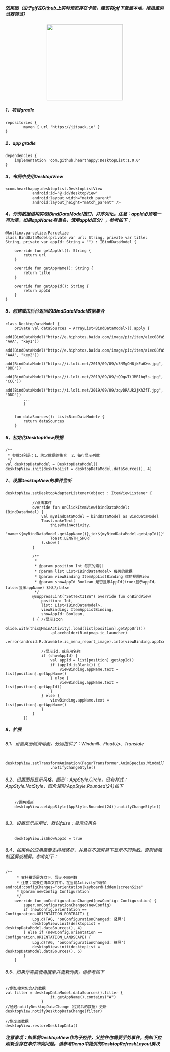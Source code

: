 ##### 效果图（由于gif在Github上实时预览存在卡顿，建议将gif下载至本地，拖拽至浏览器预览）
<div align=center><img src="https://github.com/HeartHappy/DesktopList/blob/master/DesktopView.gif" width="240"/></div>


##### 1、项目gradle
```
repositories {
        maven { url 'https://jitpack.io' }
}
```

##### 2、app gradle
```
dependencies {
    implementation 'com.github.hearthappy:DesktopList:1.0.0'
}
```

##### 3、布局中使用DesktopView

```
<com.hearthappy.desktoplist.DesktopListView
            android:id="@+id/desktopView"
            android:layout_width="match_parent"
            android:layout_height="match_parent" />
```

##### 4、你的数据结构实现IBindDataModel接口，并序列化。注意：appId必须唯一可为空，如果appName有重名，请用appId区分），参考如下：
```
@kotlinx.parcelize.Parcelize
class BindDataModel(private var url: String, private var title: String, private var appId: String = "") : IBindDataModel {

    override fun getAppUrl(): String {
        return url
    }

    override fun getAppName(): String {
        return title
    }

    override fun getAppId(): String {
        return appId
    }
}
```

##### 5、创建或由后台返回的IBindDataModel数据集合

```
class DesktopDataModel {
    private val dataSources = ArrayList<BindDataModel>().apply {
        add(BindDataModel("http://e.hiphotos.baidu.com/image/pic/item/a1ec08fa513d2697e542494057fbb2fb4316d81e.jpg", "AAA", "key1"))
        add(BindDataModel("http://e.hiphotos.baidu.com/image/pic/item/a1ec08fa513d2697e542494057fbb2fb4316d81e.jpg", "AAA", "key2"))
        add(BindDataModel("https://i.loli.net/2019/09/09/u5NMgOH8jkEa6Xw.jpg", "BBB"))
        add(BindDataModel("https://i.loli.net/2019/09/09/tQ9gwTiJMR1bq5s.jpg", "CCC"))
        add(BindDataModel("https://i.loli.net/2019/09/09/zqvDRAUk2jKhZfT.jpg", "DDD"))
        ...
        }


    fun dataSources(): List<BindDataModel> {
        return dataSources
    }
```

##### 6、初始化DesktopView数据

```
/**
 * 参数分别是：1、绑定数据的集合  2、每行显示列数
 */
val desktopDataModel = DesktopDataModel()
desktopView.init(desktopList = desktopDataModel.dataSources(), 4)
```

##### 7、设置DesktopView的事件监听

```
desktopView.setDesktopAdapterListener(object : ItemViewListener {

            //点击事件
            override fun onClickItemView(bindDataModel: IBindDataModel) {
                val myBindDataModel = bindDataModel as BindDataModel
                Toast.makeText(
                    this@MainActivity,
                    "name:${myBindDataModel.getAppName()},id:${myBindDataModel.getAppId()}",
                    Toast.LENGTH_SHORT
                ).show()
            }
            
            /**
             *
             * @param position Int 每页的索引
             * @param list List<IBindDataModel> 每页的数据
             * @param viewBinding ItemAppListBinding 你的视图View
             * @param showAppId Boolean 是否显示AppId(true:显示appId，false:显示appName) 默认为false
             */
            @SuppressLint("SetTextI18n") override fun onBindView(
                position: Int,
                list: List<IBindDataModel>,
                viewBinding: ItemAppListBinding,
                showAppId: Boolean,
            ) { //显示Icon
                Glide.with(this@MainActivity).load(list[position].getAppUrl())
                    .placeholder(R.mipmap.ic_launcher)
                    .error(android.R.drawable.ic_menu_report_image).into(viewBinding.appIcon)

                //显示id，或应用名称
                if (showAppId) {
                    val appId = list[position].getAppId()
                    if (appId.isBlank()) {
                        viewBinding.appName.text = list[position].getAppName()
                    } else {
                        viewBinding.appName.text = list[position].getAppId()
                    }
                } else {
                    viewBinding.appName.text = list[position].getAppName()
                }
            }
        })
```


##### 8、扩展
###### 8.1、设置桌面侧滑动画，分别提供了：Windmill、FloatUp、Translate
```
    desktopView.setTransformAnimation(PagerTransformer.AnimSpecies.Windmill)
                    .notifyChangeStyle()
```
###### 8.2、设置图标显示风格，圆形：AppStyle.Circle，没有样式：AppStyle.NotStyle，圆角矩形:AppStyle.Rounded(24)如下
```
    //圆角矩形
    desktopView.setAppStyle(AppStyle.Rounded(24)).notifyChangeStyle()
    
```
###### 8.3、设置显示应用Id，默认false：显示应用名

```
    desktopView.isShowAppId = true
```


###### 8.4、如果你的应用需要支持横竖屏，并且在不通屏幕下显示不同列数。否则请强制竖屏或横屏。参考如下：
```
/**
     * 支持横竖屏方向下，显示不同列数
     * 注意：需要在清单文件中。在当前Activity中增加 android:configChanges="orientation|keyboardHidden|screenSize"
     * @param newConfig Configuration
     */
    override fun onConfigurationChanged(newConfig: Configuration) {
        super.onConfigurationChanged(newConfig)
        if (newConfig.orientation == Configuration.ORIENTATION_PORTRAIT) {
            Log.d(TAG, "onConfigurationChanged: 竖屏")
            desktopView.init(desktopList = desktopDataModel.dataSources(), 4)
        } else if (newConfig.orientation == Configuration.ORIENTATION_LANDSCAPE) {
            Log.d(TAG, "onConfigurationChanged: 横屏")
            desktopView.init(desktopList = desktopDataModel.dataSources(), 6)
        }
    }
```
###### 8.5、如果你需要使用搜索并更新列表，请参考如下

```
//例如搜索包含A的数据
val filter = desktopDataModel.dataSources().filter {
                    it.getAppName().contains("A")
                }
//通过notifyDesktopDataChange（过滤后的数据）更新            
desktopView.notifyDesktopDataChange(filter)

//恢复原数据
desktopView.restoreDesktopData()
```

##### 注意事项：如果将DesktopView作为子控件，父控件也需要手势事件，例如下拉刷新会存在事件冲突问题。请参考Demo中提供的DesktopRefreshLayout解决















